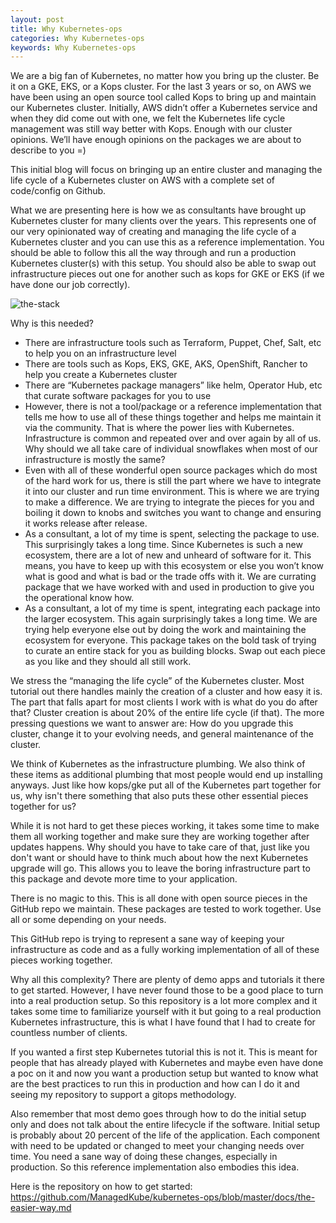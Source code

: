 ```yaml
---
layout: post
title: Why Kubernetes-ops
categories: Why Kubernetes-ops
keywords: Why Kubernetes-ops
---
```


We are a big fan of Kubernetes, no matter how you bring up the cluster.  Be it on a GKE, EKS, or a Kops cluster.  For the last 3 years or so, on AWS we have been using an open source tool called Kops to bring up and maintain our Kubernetes cluster.  Initially, AWS didn’t offer a Kubernetes service and when they did come out with one, we felt the Kubernetes life cycle management was still way better with Kops.  Enough with our cluster opinions.  We’ll have enough opinions on the packages we are about to describe to you =)

This initial blog will focus on bringing up an entire cluster and managing the life cycle of a Kubernetes cluster on AWS with a complete set of code/config on Github.

What we are presenting here is how we as consultants have brought up Kubernetes cluster for many clients over the years.  This represents one of our very opinionated way of creating and managing the life cycle of a Kubernetes cluster and you can use this as a reference implementation.  You should be able to follow this all the way through and run a production Kubernetes cluster(s) with this setup.  You should also be able to swap out infrastructure pieces out one for another such as kops for GKE or EKS (if we have done our job correctly).

![the-stack](https://raw.githubusercontent.com/ManagedKube/kubernetes-ops/master/docs/images/the-stack/kubernetes-managed-service-stack-v2.png)

Why is this needed?
* There are infrastructure tools such as Terraform, Puppet, Chef, Salt, etc to help you on an infrastructure level
* There are tools such as Kops, EKS, GKE, AKS, OpenShift, Rancher to help you create a Kubernetes cluster
* There are “Kubernetes package managers” like helm, Operator Hub, etc that curate software packages for you to use
* However, there is not a tool/package or a reference implementation that tells me how to use all of these things together and helps me maintain it via the community.  That is where the power lies with Kubernetes.  Infrastructure is common and repeated over and over again by all of us.  Why should we all take care of individual snowflakes when most of our infrastructure is mostly the same?
* Even with all of these wonderful open source packages which do most of the hard work for us, there is still the part where we have to integrate it into our cluster and run time environment.  This is where we are trying to make a difference.  We are trying to integrate the pieces for you and boiling it down to knobs and switches you want to change and ensuring it works release after release.
* As a consultant, a lot of my time is spent, selecting the package to use.  This surprisingly takes a long time.  Since Kubernetes is such a new ecosystem, there are a lot of new and unheard of software for it.  This means, you have to keep up with this ecosystem or else you won’t know what is good and what is bad or the trade offs with it.  We are currating package that we have worked with and used in production to give you the operational know how.
* As a consultant, a lot of my time is spent, integrating each package into the larger ecosystem.  This again surprisingly takes a long time.  We are trying help everyone else out by doing the work and maintaining the ecosystem for everyone.
This package takes on the bold task of trying to curate an entire stack for you as building blocks.  Swap out each piece as you like and they should all still work.  

We stress the “managing the life cycle” of the Kubernetes cluster.  Most tutorial out there handles mainly the creation of a cluster and how easy it is.  The part that falls apart for most clients I work with is what do you do after that?  Cluster creation is about 20% of the entire life cycle (if that).  The more pressing questions we want to answer are: How do you upgrade this cluster, change it to your evolving needs, and general maintenance of the cluster.  

We think of Kubernetes as the infrastructure plumbing.  We also think of these items as additional plumbing that most people would end up installing anyways.  Just like how kops/gke put all of the Kubernetes part together for us, why isn't there something that also puts these other essential pieces together for us?

While it is not hard to get these pieces working, it takes some time to make them all working together and make sure they are working together after updates happens.  Why should you have to take care of that, just like you don't want or should have to think much about how the next Kubernetes upgrade will go.  This allows you to leave the boring infrastructure part to this package and devote more time to your application.

There is no magic to this.  This is all done with open source pieces in the GitHub repo we maintain.  These packages are tested to work together.  Use all or some depending on your needs.

This GitHub repo is trying to represent a sane way of keeping your infrastructure as code and as a fully working implementation of all of these pieces working together.

Why all this complexity?  There are plenty of demo apps and tutorials it there to get started.  However, I have never found those to be a good place to turn into a real production setup.  So this repository is a lot more complex and it takes some time to familiarize yourself with it but going to a real production Kubernetes infrastructure, this is what I have found that I had to create for countless number of clients.

If you wanted a first step Kubernetes tutorial this is not it.  This is meant for people that has already played with Kubernetes and maybe even have done a poc on it and now you want a production setup but wanted to know what are the best practices to run this in production and how can I do it and seeing my repository to support a gitops methodology.  

Also remember that most demo goes through how to do the initial setup only and does not talk about the entire lifecycle if the software.  Initial setup is probably about 20 percent of the life of the application.  Each component with need to be updated or changed to meet your changing needs over time.  You need a sane way of doing these changes, especially in production.  So this reference implementation also embodies this idea.

Here is the repository on how to get started:  https://github.com/ManagedKube/kubernetes-ops/blob/master/docs/the-easier-way.md
